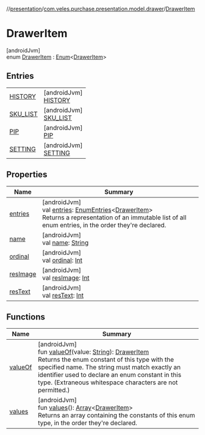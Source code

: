 //[presentation](../../../index.md)/[com.veles.purchase.presentation.model.drawer](../index.md)/[DrawerItem](index.md)

# DrawerItem

[androidJvm]\
enum [DrawerItem](index.md) : [Enum](https://kotlinlang.org/api/latest/jvm/stdlib/kotlin/-enum/index.html)&lt;[DrawerItem](index.md)&gt;

## Entries

| | |
|---|---|
| [HISTORY](-h-i-s-t-o-r-y/index.md) | [androidJvm]<br>[HISTORY](-h-i-s-t-o-r-y/index.md) |
| [SKU_LIST](-s-k-u_-l-i-s-t/index.md) | [androidJvm]<br>[SKU_LIST](-s-k-u_-l-i-s-t/index.md) |
| [PIP](-p-i-p/index.md) | [androidJvm]<br>[PIP](-p-i-p/index.md) |
| [SETTING](-s-e-t-t-i-n-g/index.md) | [androidJvm]<br>[SETTING](-s-e-t-t-i-n-g/index.md) |

## Properties

| Name | Summary |
|---|---|
| [entries](entries.md) | [androidJvm]<br>val [entries](entries.md): [EnumEntries](https://kotlinlang.org/api/latest/jvm/stdlib/kotlin.enums/-enum-entries/index.html)&lt;[DrawerItem](index.md)&gt;<br>Returns a representation of an immutable list of all enum entries, in the order they're declared. |
| [name](../../com.veles.purchase.presentation.presentation.mvvm.pip/-video-control/-s-w-i-t-c-h/index.md#-372974862%2FProperties%2F-646359276) | [androidJvm]<br>val [name](../../com.veles.purchase.presentation.presentation.mvvm.pip/-video-control/-s-w-i-t-c-h/index.md#-372974862%2FProperties%2F-646359276): [String](https://kotlinlang.org/api/latest/jvm/stdlib/kotlin/-string/index.html) |
| [ordinal](../../com.veles.purchase.presentation.presentation.mvvm.pip/-video-control/-s-w-i-t-c-h/index.md#-739389684%2FProperties%2F-646359276) | [androidJvm]<br>val [ordinal](../../com.veles.purchase.presentation.presentation.mvvm.pip/-video-control/-s-w-i-t-c-h/index.md#-739389684%2FProperties%2F-646359276): [Int](https://kotlinlang.org/api/latest/jvm/stdlib/kotlin/-int/index.html) |
| [resImage](res-image.md) | [androidJvm]<br>val [resImage](res-image.md): [Int](https://kotlinlang.org/api/latest/jvm/stdlib/kotlin/-int/index.html) |
| [resText](res-text.md) | [androidJvm]<br>val [resText](res-text.md): [Int](https://kotlinlang.org/api/latest/jvm/stdlib/kotlin/-int/index.html) |

## Functions

| Name | Summary |
|---|---|
| [valueOf](value-of.md) | [androidJvm]<br>fun [valueOf](value-of.md)(value: [String](https://kotlinlang.org/api/latest/jvm/stdlib/kotlin/-string/index.html)): [DrawerItem](index.md)<br>Returns the enum constant of this type with the specified name. The string must match exactly an identifier used to declare an enum constant in this type. (Extraneous whitespace characters are not permitted.) |
| [values](values.md) | [androidJvm]<br>fun [values](values.md)(): [Array](https://kotlinlang.org/api/latest/jvm/stdlib/kotlin/-array/index.html)&lt;[DrawerItem](index.md)&gt;<br>Returns an array containing the constants of this enum type, in the order they're declared. |
